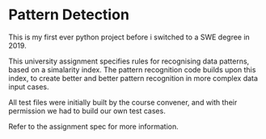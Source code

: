 # Pattern Detection
This is my first ever python project before i switched to a SWE degree in 2019.

This university assignment specifies rules for recognising data patterns, based on a simalarity index. The pattern recognition code builds upon this index,
to create better and better pattern recognition in more complex data input cases.

All test files were initially built by the course convener, and with their permission we had to build our own test cases.

Refer to the assignment spec for more information.
